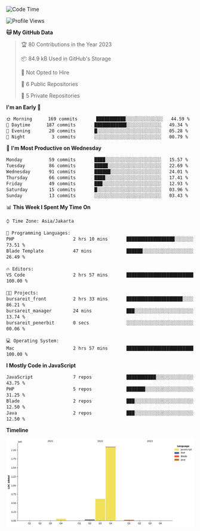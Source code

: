 <!--START_SECTION:waka-->
![Code Time](http://img.shields.io/badge/Code%20Time-2%20hrs%2057%20mins-blue)

![Profile Views](http://img.shields.io/badge/Profile%20Views-0-blue)

**🐱 My GitHub Data** 

> 🏆 80 Contributions in the Year 2023
 > 
> 📦 84.9 kB Used in GitHub's Storage 
 > 
> 🚫 Not Opted to Hire
 > 
> 📜 6 Public Repositories 
 > 
> 🔑 5 Private Repositories  
 > 
**I'm an Early 🐤** 

```text
🌞 Morning      169 commits       ███████████░░░░░░░░░░░░░░   44.59 % 
🌆 Daytime      187 commits       ████████████░░░░░░░░░░░░░   49.34 % 
🌃 Evening       20 commits       █░░░░░░░░░░░░░░░░░░░░░░░░   05.28 % 
🌙 Night          3 commits       ░░░░░░░░░░░░░░░░░░░░░░░░░   00.79 % 

```
📅 **I'm Most Productive on Wednesday** 

```text
Monday          59 commits       ████░░░░░░░░░░░░░░░░░░░░░   15.57 % 
Tuesday         86 commits       █████░░░░░░░░░░░░░░░░░░░░   22.69 % 
Wednesday       91 commits       ██████░░░░░░░░░░░░░░░░░░░   24.01 % 
Thursday        66 commits       ████░░░░░░░░░░░░░░░░░░░░░   17.41 % 
Friday          49 commits       ███░░░░░░░░░░░░░░░░░░░░░░   12.93 % 
Saturday        15 commits       █░░░░░░░░░░░░░░░░░░░░░░░░   03.96 % 
Sunday          13 commits       ░░░░░░░░░░░░░░░░░░░░░░░░░   03.43 % 

```


📊 **This Week I Spent My Time On** 

```text
⌚︎ Time Zone: Asia/Jakarta

💬 Programming Languages: 
PHP                      2 hrs 10 mins       ██████████████████░░░░░░░   73.51 % 
Blade Template           47 mins             ██████░░░░░░░░░░░░░░░░░░░   26.49 % 

🔥 Editors: 
VS Code                  2 hrs 57 mins       █████████████████████████   100.00 % 

🐱‍💻 Projects: 
bursareit_front          2 hrs 33 mins       █████████████████████░░░░   86.21 % 
bursareit_manager        24 mins             ███░░░░░░░░░░░░░░░░░░░░░░   13.74 % 
bursareit_penerbit       0 secs              ░░░░░░░░░░░░░░░░░░░░░░░░░   00.06 % 

💻 Operating System: 
Mac                      2 hrs 57 mins       █████████████████████████   100.00 % 

```

**I Mostly Code in JavaScript** 

```text
JavaScript               7 repos             ███████████░░░░░░░░░░░░░░   43.75 % 
PHP                      5 repos             ███████░░░░░░░░░░░░░░░░░░   31.25 % 
Blade                    2 repos             ███░░░░░░░░░░░░░░░░░░░░░░   12.50 % 
Java                     2 repos             ███░░░░░░░░░░░░░░░░░░░░░░   12.50 % 

```


**Timeline**

![Chart not found](https://raw.githubusercontent.com/brstreet2/brstreet2/main/charts/bar_graph.png) 


<!--END_SECTION:waka-->
